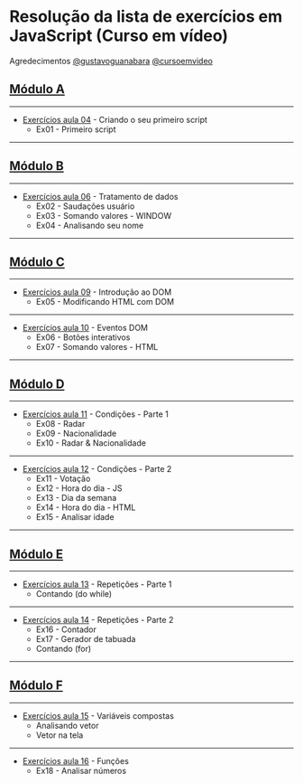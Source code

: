 # Resolução da lista de exercícios em JavaScript (Curso em vídeo)
Agredecimentos [@gustavoguanabara](https://github.com/gustavoguanabara) [@cursoemvideo](https://www.cursoemvideo.com/)

## [Módulo A](https://www.youtube.com/watch?v=uzEhd3Lugik&list=PLHz_AreHm4dlsK3Nr9GVvXCbpQyHQl1o1&index=3)
---
* [Exercícios aula 04](https://github.com/Ruben-974/Exercicios-JavaScript/tree/main/M%C3%B3dulo%20A/Aula%2004%20-%20Criando%20o%20seu%20primeiro%20script) - Criando o seu primeiro script
   * Ex01 - Primeiro script
---
## [Módulo B](https://www.youtube.com/watch?v=FjT97HVT5g8&list=PLHz_AreHm4dlsK3Nr9GVvXCbpQyHQl1o1&index=8)
---
* [Exercícios aula 06](https://github.com/Ruben-974/Exercicios-JavaScript/tree/main/M%C3%B3dulo%20B/Aula%2006%20-%20Tratamento%20de%20dados) - Tratamento de dados
   * Ex02 - Saudações usuário
   * Ex03 - Somando valores - WINDOW
   * Ex04 - Analisando seu nome
---
## [Módulo C](https://www.youtube.com/watch?v=H80nCKs9c2k&list=PLHz_AreHm4dlsK3Nr9GVvXCbpQyHQl1o1&index=13)
---
* [Exercícios aula 09](https://github.com/Ruben-974/Exercicios-JavaScript/tree/main/M%C3%B3dulo%20C/Aula%2009%20-%20Introdu%C3%A7%C3%A3o%20ao%20DOM) - Introdução ao DOM
   * Ex05 - Modificando HTML com DOM
---
* [Exercícios aula 10](https://github.com/Ruben-974/Exercicios-JavaScript/tree/main/M%C3%B3dulo%20C/Aula%2010%20-%20Eventos%20DOM) - Eventos DOM
   * Ex06 - Botões interativos
   * Ex07 - Somando valores - HTML
---
## [Módulo D](https://www.youtube.com/watch?v=uPFasdmZHJc&list=PLHz_AreHm4dlsK3Nr9GVvXCbpQyHQl1o1&index=16)
---
* [Exercícios aula 11](https://github.com/Ruben-974/Exercicios-JavaScript/tree/main/M%C3%B3dulo%20D/Aula%2011%20-%20Condi%C3%A7%C3%B5es%20-%20Parte%201) - Condições - Parte 1
   * Ex08 - Radar
   * Ex09 - Nacionalidade
   * Ex10 - Radar & Nacionalidade
---
* [Exercícios aula 12](https://github.com/Ruben-974/Exercicios-JavaScript/tree/main/M%C3%B3dulo%20D/Aula%2012%20-%20Condi%C3%A7%C3%B5es%20-%20Parte%202) - Condições - Parte 2
   * Ex11 - Votação
   * Ex12 - Hora do dia - JS
   * Ex13 - Dia da semana
   * Ex14 - Hora do dia - HTML
   * Ex15 - Analisar idade
---
## [Módulo E](https://www.youtube.com/watch?v=3emz6rpcJyA&list=PLHz_AreHm4dlsK3Nr9GVvXCbpQyHQl1o1&index=22)
---
* [Exercícios aula 13](https://github.com/Ruben-974/Exercicios-JavaScript/tree/main/M%C3%B3dulo%20E/Aula%2013%20-%20Repeti%C3%A7%C3%B5es%20-%20Parte%201) - Repetições - Parte 1
   * Contando (do while)
---
* [Exercícios aula 14](https://github.com/Ruben-974/Exercicios-JavaScript/tree/main/M%C3%B3dulo%20E/Aula%2014%20-%20Repeti%C3%A7%C3%B5es%20-%20Parte%202) - Repetições - Parte 2
   * Ex16 - Contador
   * Ex17 - Gerador de tabuada
   * Contando (for)
---
## [Módulo F](https://www.youtube.com/watch?v=5m4UhZd-Les&list=PLHz_AreHm4dlsK3Nr9GVvXCbpQyHQl1o1&index=28)
---
* [Exercícios aula 15](https://github.com/Ruben-974/Exercicios-JavaScript/tree/main/M%C3%B3dulo%20F/Aula%2015%20-%20Vari%C3%A1veis%20compostas) - Variáveis compostas
   * Analisando vetor
   * Vetor na tela
---
* [Exercícios aula 16](https://github.com/Ruben-974/Exercicios-JavaScript/tree/main/M%C3%B3dulo%20F/Aula%2016%20-%20Fun%C3%A7%C3%B5es) - Funções
   * Ex18 - Analisar números

